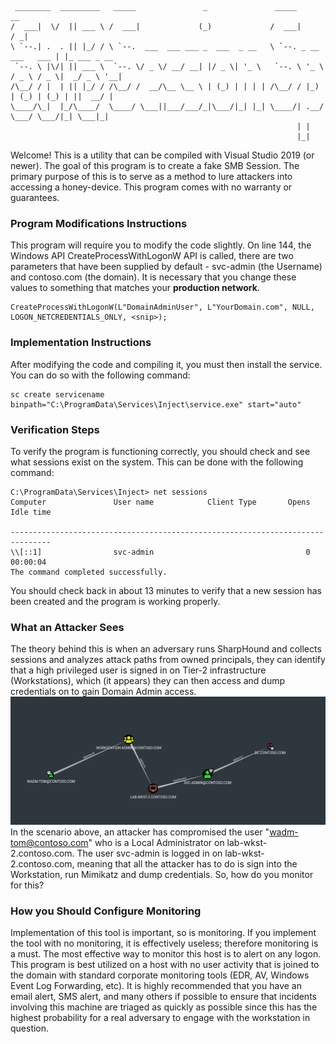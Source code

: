 ```
 ________  _________   _____               _               _____                    __          
/  ___|  \/  || ___ \ /  ___|             (_)             /  ___|                  / _|         
\ `--.| .  . || |_/ / \ `--.  ___  ___ ___ _  ___  _ __   \ `--. _ __   ___   ___ | |_ ___ _ __ 
 `--. \ |\/| || ___ \  `--. \/ _ \/ __/ __| |/ _ \| '_ \   `--. \ '_ \ / _ \ / _ \|  _/ _ \ '__|
/\__/ / |  | || |_/ / /\__/ /  __/\__ \__ \ | (_) | | | | /\__/ / |_) | (_) | (_) | ||  __/ |   
\____/\_|  |_/\____/  \____/ \___||___/___/_|\___/|_| |_| \____/| .__/ \___/ \___/|_| \___|_|   
                                                                | |                             
                                                                |_|                       
```

Welcome!
This is a utility that can be compiled with Visual Studio 2019 (or newer). The goal of this program is to create a fake SMB Session. The primary purpose of this is to serve as a method to lure attackers into accessing a honey-device. This program comes with no warranty or guarantees. 

### Program Modifications Instructions
This program will require you to modify the code slightly. On line 144, the Windows API CreateProcessWithLogonW API is called, there are two parameters that have been supplied by default - svc-admin (the Username) and contoso.com (the domain). It is necessary that you change these values to something that matches your **production network**.
```
CreateProcessWithLogonW(L"DomainAdminUser", L"YourDomain.com", NULL, LOGON_NETCREDENTIALS_ONLY, <snip>);
```

### Implementation Instructions
After modifying the code and compiling it, you must then install the service. You can do so with the following command:
```
sc create servicename binpath="C:\ProgramData\Services\Inject\service.exe" start="auto"
```

### Verification Steps
To verify the program is functioning correctly, you should check and see what sessions exist on the system. This can be done with the following command:
```
C:\ProgramData\Services\Inject> net sessions
Computer               User name            Client Type       Opens Idle time

-------------------------------------------------------------------------------
\\[::1]                svc-admin                                  0 00:00:04
The command completed successfully.

```

You should check back in about 13 minutes to verify that a new session has been created and the program is working properly.

### What an Attacker Sees
The theory behind this is when an adversary runs SharpHound and collects sessions and analyzes attack paths from owned principals, they can identify that a high privileged user is signed in on Tier-2 infrastructure (Workstations), which (it appears) they can then access and dump credentials on to gain Domain Admin access.
<img src="https://raw.githubusercontent.com/Sq00ky/SMB-Session-Spoofing/main/attack-path.png"></img>
In the scenario above, an attacker has compromised the user "wadm-tom@contoso.com" who is a Local Administrator on lab-wkst-2.contoso.com. The user svc-admin is logged in on lab-wkst-2.contoso.com, meaning that all the attacker has to do is sign into the Workstation, run Mimikatz and dump credentials. So, how do you monitor for this?

### How you Should Configure Monitoring
Implementation of this tool is important, so is monitoring. If you implement the tool with no monitoring, it is effectively useless; therefore monitoring is a must.
The most effective way to monitor this host is to alert on any logon. This program is best utilized on a host with no user activity that is joined to the domain with standard corporate monitoring tools (EDR, AV, Windows Event Log Forwarding, etc). It is highly recommended that you have an email alert, SMS alert, and many others if possible to ensure that incidents involving this machine are triaged as quickly as possible since this has the highest probability for a real adversary to engage with the workstation in question.
